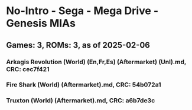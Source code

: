 # No-Intro - Sega - Mega Drive - Genesis MIAs
## Games: 3, ROMs: 3, as of 2025-02-06
### Arkagis Revolution (World) (En,Fr,Es) (Aftermarket) (Unl).md, CRC: cec7f421
### Fire Shark (World) (Aftermarket).md, CRC: 54b072a1
### Truxton (World) (Aftermarket).md, CRC: a6b7de3c
